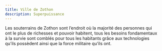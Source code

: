 ```yaml
---
title: Ville de Zothon
description: Superpuissance
---
```


Les souterrains de Zothon sont l’endroit où la majorité des personnes qui ont le plus de richesses et pouvoir habitent, tous les besoins fondamentaux à la survie sont comblés pour tous les habitants grâce aux technologies qu’ils possèdent ainsi que la force militaire qu’ils ont.
